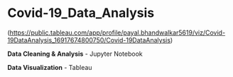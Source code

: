 # Covid-19_Data_Analysis


(https://public.tableau.com/app/profile/payal.bhandwalkar5619/viz/Covid-19DataAnalysis_16917674800750/Covid-19DataAnalysis)



**Data Cleaning & Analysis** - Jupyter Notebook

**Data Visualization** - Tableau
